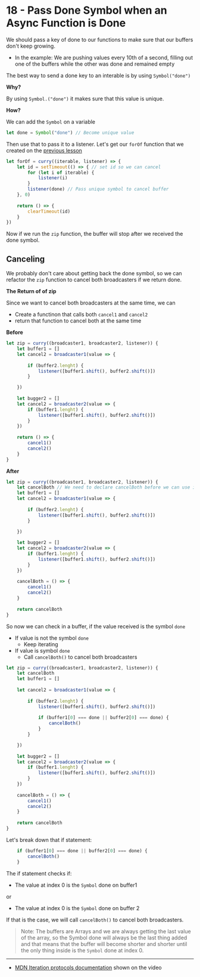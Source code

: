 # 18 - Pass Done Symbol when an Async Function is Done

We should pass a key of done to our functions to make sure that our buffers don't keep growing.

- In the example: We are pushing values every 10th of a second, filling out one of the buffers while the other was done and remained empty

The best way to send a done key to an interable is by using `Symbol("done")`

**Why?**

By using `Symbol.("done")` it makes sure that this value is unique.

**How?**

We can add the `Symbol` on a variable

```javascript
let done = Symbol("done") // Become unique value

```

Then use that to pass it to a listener. Let's get our `forOf` function that we created on the [previous lesson]()

```javascript
let forOf = curry((iterable, listener) => {
	let id = setTimeout(() => { // set id so we can cancel
		for (let i of iterable) {
			listener(i)
		}
		listener(done) // Pass unique symbol to cancel buffer
	}, 0) 
	
	return () => {
		clearTimeout(id)
	}
})

```

Now if we run the `zip` function, the buffer will stop after we received the done symbol.

## Canceling 

We probably don't care about getting back the done symbol, so we can refactor the `zip` function to cancel both broadcasters if we return done.

**The Return of of zip**

Since we want to cancel both broadcasters at the same time, we can

- Create a functinon that calls both `cancel1` and `cancel2`
- return that function to cancel both at the same time

**Before**

```javascript
let zip = curry((broadcaster1, broadcaster2, listener)) {
	let buffer1 = []
	let cancel2 = broadcaster1(value => {
	
		if (buffer2.lenght) {
			listener([buffer1.shift(), buffer2.shift()]) 
		}

	})
	
	let bugger2 = []
	let cancel2 = broadcaster2(value => {
		if (buffer1.lenght) { 
			listener([buffer1.shift(), buffer2.shift()])
		}
	})
	
	return () => {
		cancel1()
		cancel2()
	}
}
```

**After**

```javascript
let zip = curry((broadcaster1, broadcaster2, listener)) {
	let cancelBoth // We need to declare cancelBoth before we can use it
	let buffer1 = []
	let cancel2 = broadcaster1(value => {
	
		if (buffer2.lenght) {
			listener([buffer1.shift(), buffer2.shift()]) 
		}

	})
	
	let bugger2 = []
	let cancel2 = broadcaster2(value => {
		if (buffer1.lenght) { 
			listener([buffer1.shift(), buffer2.shift()])
		}
	})
	
	cancelBoth = () => {
		cancel1()
		cancel2()
	}
	
	return cancelBoth
}
```

So now we can check in a buffer, if the value received is the symbol `done`

- If value is not the symbol `done`
	- Keep iterating
- If value is symbol `done`
	- Call `cancelBoth()` to cancel both broadcasters

```javascript
let zip = curry((broadcaster1, broadcaster2, listener)) {
	let cancelBoth 
	let buffer1 = []
	
	let cancel2 = broadcaster1(value => {
	
		if (buffer2.lenght) { 
			listener([buffer1.shift(), buffer2.shift()]) 
			
			if (buffer1[0] === done || buffer2[0] === done) {
				cancelBoth()
			}
		}

	})
	
	let bugger2 = []
	let cancel2 = broadcaster2(value => {
		if (buffer1.lenght) { 
			listener([buffer1.shift(), buffer2.shift()])
		}
	})
	
	cancelBoth = () => {
		cancel1()
		cancel2()
	}
	
	return cancelBoth
}
```


Let's break down that if statement:

```javascript
	if (buffer1[0] === done || buffer2[0] === done) {
		cancelBoth()
	}
```

The if statement checks if:

- The value at index 0 is the `Symbol` done on buffer1

or

- The value at index 0 is the `Symbol` done on buffer 2

If that is the case, we will call `cancelBoth()` to cancel both broadcasters.

>Note: The buffers are Arrays and we are always getting the last value of the array, so the Symbol done will always be the last thing added and that means that the buffer will become shorter and shorter until the only thing inside is the `Symbol` done at index 0.

---

- [MDN Iteration protocols documentation](https://developer.mozilla.org/en-US/docs/Web/JavaScript/Reference/Iteration_protocols) shown on the video